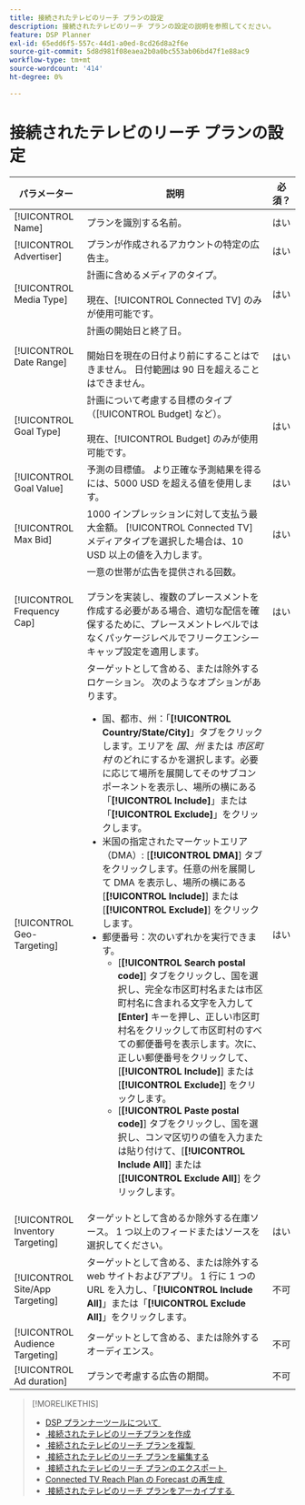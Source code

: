 ```yaml
---
title: 接続されたテレビのリーチ プランの設定
description: 接続されたテレビのリーチ プランの設定の説明を参照してください。
feature: DSP Planner
exl-id: 65edd6f5-557c-44d1-a0ed-8cd26d8a2f6e
source-git-commit: 5d8d981f08eaea2b0a0bc553ab06bd47f1e88ac9
workflow-type: tm+mt
source-wordcount: '414'
ht-degree: 0%

---
```


# 接続されたテレビのリーチ プランの設定

<!-- Move out of table for consistency at some point. -->

| パラメーター | 説明 | 必須？ |
| --- | --- | --- |
| [!UICONTROL Name] | プランを識別する名前。 | はい |
| [!UICONTROL Advertiser] | プランが作成されるアカウントの特定の広告主。 | はい |
| [!UICONTROL Media Type] | 計画に含めるメディアのタイプ。<br><br> 現在、[!UICONTROL Connected TV] のみが使用可能です。 | はい |
| [!UICONTROL Date Range] | 計画の開始日と終了日。<br><br> 開始日を現在の日付より前にすることはできません。 日付範囲は 90 日を超えることはできません。 | はい |
| [!UICONTROL Goal Type] | 計画について考慮する目標のタイプ（[!UICONTROL Budget] など）。<br><br> 現在、[!UICONTROL Budget] のみが使用可能です。 | はい |
| [!UICONTROL Goal Value] | 予測の目標値。 より正確な予測結果を得るには、5000 USD を超える値を使用します。 | はい |
| [!UICONTROL Max Bid] | 1000 インプレッションに対して支払う最大金額。 [!UICONTROL Connected TV] メディアタイプを選択した場合は、10 USD 以上の値を入力します。 | はい |
| [!UICONTROL Frequency Cap] | 一意の世帯が広告を提供される回数。<br><br> プランを実装し、複数のプレースメントを作成する必要がある場合、適切な配信を確保するために、プレースメントレベルではなくパッケージレベルでフリークエンシーキャップ設定を適用します。 | はい |
| [!UICONTROL Geo-Targeting] | ターゲットとして含める、または除外するロケーション。 次のようなオプションがあります。<ul><li>国、都市、州：「**[!UICONTROL Country/State/City]**」タブをクリックします。エリアを *国*、*州* または *市区町村* のどれにするかを選択します。必要に応じて場所を展開してそのサブコンポーネントを表示し、場所の横にある「**[!UICONTROL Include]**」または「**[!UICONTROL Exclude]**」をクリックします。</li><li>米国の指定されたマーケットエリア（DMA）: [**[!UICONTROL DMA]**] タブをクリックします。任意の州を展開して DMA を表示し、場所の横にある [**[!UICONTROL Include]**] または [**[!UICONTROL Exclude]**] をクリックします。</li><li>郵便番号：次のいずれかを実行できます。<ul><li>[**[!UICONTROL Search postal code]**] タブをクリックし、国を選択し、完全な市区町村名または市区町村名に含まれる文字を入力して **[Enter]** キーを押し、正しい市区町村名をクリックして市区町村のすべての郵便番号を表示します。次に、正しい郵便番号をクリックして、[**[!UICONTROL Include]**] または [**[!UICONTROL Exclude]**] をクリックします。</li><li>[**[!UICONTROL Paste postal code]**] タブをクリックし、国を選択し、コンマ区切りの値を入力または貼り付けて、[**[!UICONTROL Include All]**] または [**[!UICONTROL Exclude All]**] をクリックします。</li></ul></li></ul> | はい |
| [!UICONTROL Inventory Targeting] | ターゲットとして含めるか除外する在庫ソース。 1 つ以上のフィードまたはソースを選択してください。 | はい |
| [!UICONTROL Site/App Targeting] | ターゲットとして含める、または除外する web サイトおよびアプリ。 1 行に 1 つの URL を入力し、「**[!UICONTROL Include All]**」または「**[!UICONTROL Exclude All]**」をクリックします。 | 不可 |
| [!UICONTROL Audience Targeting] | ターゲットとして含める、または除外するオーディエンス。 | 不可 |
| [!UICONTROL Ad duration] | プランで考慮する広告の期間。 | 不可 |

>[!MORELIKETHIS]
>
>* [DSP プランナーツールについて &#x200B;](planner-about.md)
>* [&#x200B; 接続されたテレビのリーチプランを作成 &#x200B;](planner-create.md)
>* [&#x200B; 接続されたテレビのリーチ プランを複製 &#x200B;](planner-duplicate.md)
>* [&#x200B; 接続されたテレビのリーチ プランを編集する &#x200B;](planner-edit.md)
>* [&#x200B; 接続されたテレビのリーチ プランのエクスポート &#x200B;](planner-export.md)
>* [Connected TV Reach Plan の Forecast の再生成 &#x200B;](planner-forecast.md)
>* [&#x200B; 接続されたテレビのリーチ プランをアーカイブする &#x200B;](planner-archive.md)
